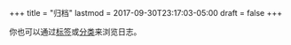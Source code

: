 +++
title = "归档"
lastmod = 2017-09-30T23:17:03-05:00
draft = false
+++

你也可以通过[标签](/zh/tags/)或[分类](/zh/categories)来浏览日志。